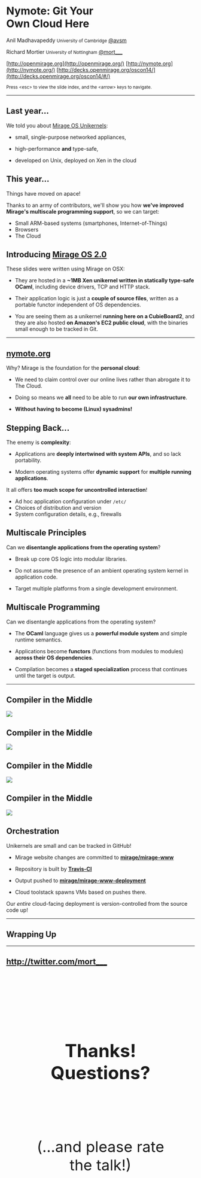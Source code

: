 <!-- .slide: class="first" -->

# __Nymote__: Git Your <br/>**Own** Cloud Here

Anil Madhavapeddy <small>University of Cambridge</small>
[@avsm](http://twitter.com/avsm)

Richard Mortier <small>University of Nottingham</small>
[@mort\_\_\_](http://twitter.com/mort___)

[http://openmirage.org](http://openmirage.org/)
[http://nymote.org](http://nymote.org/)
[http://decks.openmirage.org/oscon14/](http://decks.openmirage.org/oscon14/#/)

<small>
  Press &lt;esc&gt; to view the slide index, and the &lt;arrow&gt; keys to
  navigate.
</small>


----

## Last year...

We told you about [Mirage OS Unikernels](http://openmirage.org/):

+ small, single-purpose networked appliances,

+ high-performance __and__ type-safe,

+ developed on Unix, deployed on Xen in the cloud


## This year...

Things have moved on apace!

Thanks to an army of contributors, we'll show you how **we've improved Mirage's
multiscale programming support**, so we can target:

  + Small ARM-based systems (smartphones, Internet-of-Things)
  + Browsers
  + The Cloud



## Introducing [Mirage OS 2.0](http://openmirage.org/)

These slides were written using Mirage on OSX:

- They are hosted in a **~1MB Xen unikernel written in statically type-safe
  OCaml**, including device drivers, TCP and HTTP stack.

- Their application logic is just a **couple of source files**, written as a
  portable functor independent of OS dependencies.

- You are seeing them as a unikernel **running here on a CubieBoard2**, and they
  are also hosted **on Amazon's EC2 public cloud**, with the binaries small
  enough to be tracked in Git.

[Mirage OS]: http://openmirage.org/


----

## [nymote.org](http://nymote.org/)

Why? Mirage is the foundation for the **personal cloud**:

+ We need to claim control over our online lives rather than abrogate it to The
  Cloud.

+ Doing so means we **all** need to be able to run **our own infrastructure**.

+ **Without having to become (Linux) sysadmins!**


## Stepping Back...

The enemy is **complexity**:

+ Applications are **deeply intertwined with system APIs**, and so lack
  portability.

+ Modern operating systems offer **dynamic support** for **multiple running
  applications**.

It all offers **too much scope for uncontrolled interaction**!

+ Ad hoc application configuration under `/etc/`
+ Choices of distribution and version
+ System configuration details, e.g., firewalls


## Multiscale Principles

Can we **disentangle applications from the operating system**?

- Break up core OS logic into modular libraries.

- Do not assume the presence of an ambient operating system kernel in
  application code.

- Target multiple platforms from a single development environment.


## Multiscale Programming

Can we disentangle applications from the operating system?

- The **OCaml** language gives us a **powerful module system** and simple
  runtime semantics.

- Applications become **functors** (functions from modules to modules) **across
  their OS dependencies**.

- Compilation becomes a **staged specialization** process that continues until
  the target is output.


----

## Compiler in the Middle

<p class="stretch">
  <img src="uniarch1a.png" />
</p>


## Compiler in the Middle

<p class="stretch">
  <img src="uniarch1b.png" />
</p>


## Compiler in the Middle

<p class="stretch">
  <img src="uniarch1c.png" />
</p>


## Compiler in the Middle

<p class="stretch">
  <img src="uniarch1d.png" />
</p>


## Orchestration

Unikernels are small and can be tracked in GitHub!

+ Mirage website changes are committed to **[mirage/mirage-www](https://github.com/mirage/mirage-www)**

+ Repository is built by **[Travis-CI](https://travis-ci.org)**

+ Output pushed to **[mirage/mirage-www-deployment](https://github.com/mirage/mirage-www-deployment)**

+ Cloud toolstack spawns VMs based on pushes there.

Our *entire* cloud-facing deployment is version-controlled from the source code
up!


----

## Wrapping Up




----

## <http://twitter.com/mort___>

<p style="font-size: 48px; font-weight: bold;
          display: float; margin-top: 3em; padding: 2ex 2em;
          text-align: center">
  Thanks! Questions?
</p>

<p style="font-size: 40px; display: float; padding: 2ex 2em; text-align: center">
  (...and please rate the talk!)
</p>

